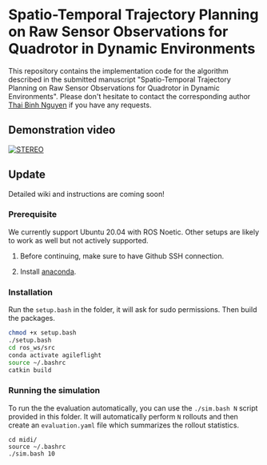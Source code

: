 # Spatio-Temporal Trajectory Planning on Raw Sensor Observations for Quadrotor in Dynamic Environments

This repository contains the implementation code for the algorithm described in the submitted manuscript "Spatio-Temporal Trajectory Planning on Raw Sensor Observations for Quadrotor in Dynamic Environments". Please don't hesitate to contact the corresponding author [Thai Binh Nguyen](mailto:thethaibinh@gmail.com) if you have any requests.

## Demonstration video
[![STEREO](https://img.youtube.com/vi/yfDtGoDGP70/0.jpg)](https://www.youtube.com/watch?v=yfDtGoDGP70)

## Update
Detailed wiki and instructions are coming soon!

### Prerequisite

We currently support Ubuntu 20.04 with ROS Noetic. Other setups are likely to work as well but not actively supported.

1. Before continuing, make sure to have Github SSH connection.

2. Install [anaconda](https://www.anaconda.com/).

### Installation
Run the `setup.bash` in the folder, it will ask for sudo permissions. Then build the packages.
```bash
chmod +x setup.bash
./setup.bash
cd ros_ws/src
conda activate agileflight
source ~/.bashrc
catkin build
```

### Running the simulation

To run the the evaluation automatically, you can use the `./sim.bash N` script provided in this folder. It will automatically perform `N` rollouts and then create an `evaluation.yaml` file which summarizes the rollout statistics.
```
cd midi/
source ~/.bashrc
./sim.bash 10
```
